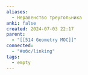 ```yaml
---
aliases:
  - Неравенство треугольника
anki: false
created: 2024-07-03 22:17
parent:
  - "[[514 Geometry MOC]]"
connected:
  - "#обс/linking"
tags:
  - empty
---
```



